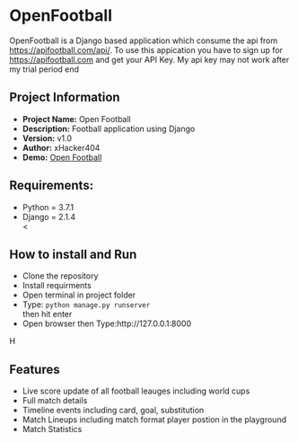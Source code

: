 # OpenFootball
OpenFootball is a Django based application which consume the api from https://apifootball.com/api/.
To use this appication you have to sign up for https://apifootball.com and get your API Key. My api key may not work after my trial period end

<h2>Project Information</h2>

<ul>
 <li> <strong> Project Name:</strong> Open Football </li>
 <li> <strong> Description:</strong> Football application using Django</li>
 <li> <strong> Version:</strong> v1.0</li>
 <li> <strong> Author:</strong> xHacker404 </li>
 <li> <strong> Demo:</strong> <a href="#" target="_blank">Open Football </a></li>
</ul>

<h2>Requirements:</h2>

<ul>
<li> Python = 3.7.1 </li>
<li> Django = 2.1.4 </li>
<</ul>
  
<h2>How to install and Run</h2>
<ul>
  <li>Clone the repository</li>
  <li>Install requirments</li>
  <li>Open terminal in project folder</li>
  <li>Type: <code>python manage.py runserver</code></li> then hit enter
  <li>Open browser then Type:http://127.0.0.1:8000</li> 
</ul>  
H
<h2>Features</h2>
<ul>
  <li>Live score update of all football leauges including world cups</li>
  <li>Full match details</li>
  <li>Timeline events including card, goal, substitution</li>
  <li>Match Lineups including match format player postion in the playground </li> 
  <li>Match Statistics</li> 
 
</ul>  





